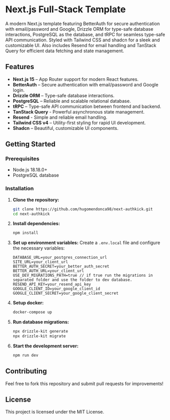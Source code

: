 # Next.js Full-Stack Template

A modern Next.js template featuring BetterAuth for secure authentication with email/password and Google, Drizzle ORM for type-safe database interactions, PostgreSQL as the database, and tRPC for seamless type-safe API communication. Styled with Tailwind CSS and shadcn for a sleek and customizable UI. Also includes Resend for email handling and TanStack Query for efficient data fetching and state management.

## Features

- **Next.js 15** – App Router support for modern React features.
- **BetterAuth** – Secure authentication with email/password and Google login.
- **Drizzle ORM** – Type-safe database interactions.
- **PostgreSQL** – Reliable and scalable relational database.
- **tRPC** – Type-safe API communication between frontend and backend.
- **TanStack Query** - Powerful asynchronous state management.
- **Resend** - Simple and reliable email handling.
- **Tailwind CSS v4** – Utility-first styling for rapid UI development.
- **Shadcn** – Beautiful, customizable UI components.

## Getting Started

### Prerequisites

- Node.js 18.18.0+
- PostgreSQL database

### Installation

1. **Clone the repository:**
   ```sh
   git clone https://github.com/hugomendonca98/next-authkick.git
   cd next-authkick
   ```

2. **Install dependencies:**
   ```sh
   npm install
   ```

3. **Set up environment variables:**
   Create a `.env.local` file and configure the necessary variables:
   ```env
   DATABASE_URL=your_postgres_connection_url
   SITE_URL=your_client_url
   BETTER_AUTH_SECRET=your_better_auth_secret
   BETTER_AUTH_URL=your_client_url
   USE_DEV_MIGRATIONS_PATH=true // if true run the migrations in separated folder and use the folder to dev database.
   RESEND_API_KEY=your_resend_api_key
   GOOGLE_CLIENT_ID=your_google_client_id
   GOOGLE_CLIENT_SECRET=your_google_client_secret
   ```

4. **Setup docker:**
   ```sh
   docker-compose up
   ```

5. **Run database migrations:**
   ```sh
   npx drizzle-kit generate
   npx drizzle-kit migrate
   ```

6. **Start the development server:**
   ```sh
   npm run dev
   ```

## Contributing

Feel free to fork this repository and submit pull requests for improvements!

## License

This project is licensed under the MIT License.

